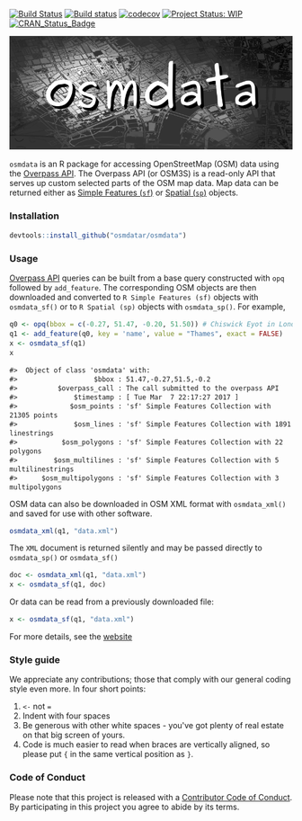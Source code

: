 <!-- README.md is generated from README.Rmd. Please edit that file -->
[![Build Status](https://travis-ci.org/osmdatar/osmdata.svg?branch=master)](https://travis-ci.org/osmdatar/osmdata) [![Build status](https://ci.appveyor.com/api/projects/status/github/osmdatar/osmdata?svg=true)](https://ci.appveyor.com/project/osmdatar/osmdata) [![codecov](https://codecov.io/gh/osmdatar/osmdata/branch/master/graph/badge.svg)](https://codecov.io/gh/osmdatar/osmdata) [![Project Status: WIP](http://www.repostatus.org/badges/0.1.0/wip.svg)](http://www.repostatus.org/#wip) [![CRAN\_Status\_Badge](http://www.r-pkg.org/badges/version/osmdata)](http://cran.r-project.org/web/packages/osmdata)

![](./fig/title.png)

`osmdata` is an R package for accessing OpenStreetMap (OSM) data using the [Overpass API](http://wiki.openstreetmap.org/wiki/Overpass_API). The Overpass API (or OSM3S) is a read-only API that serves up custom selected parts of the OSM map data. Map data can be returned either as [Simple Features (`sf`)](https://cran.r-project.org/package=sf) or [Spatial (`sp`)](https://cran.r-project.org/package=sp) objects.

### Installation

``` r
devtools::install_github("osmdatar/osmdata")
```

### Usage

[Overpass API](http://wiki.openstreetmap.org/wiki/Overpass_API) queries can be built from a base query constructed with `opq` followed by `add_feature`. The corresponding OSM objects are then downloaded and converted to `R Simple Features (sf)` objects with `osmdata_sf()` or to `R Spatial (sp)` objects with `osmdata_sp()`. For example,

``` r
q0 <- opq(bbox = c(-0.27, 51.47, -0.20, 51.50)) # Chiswick Eyot in London, U.K.
q1 <- add_feature(q0, key = 'name', value = "Thames", exact = FALSE)
x <- osmdata_sf(q1)
x
```

    #>  Object of class 'osmdata' with:
    #>                   $bbox : 51.47,-0.27,51.5,-0.2
    #>          $overpass_call : The call submitted to the overpass API
    #>              $timestamp : [ Tue Mar  7 22:17:27 2017 ]
    #>             $osm_points : 'sf' Simple Features Collection with 21305 points
    #>              $osm_lines : 'sf' Simple Features Collection with 1891 linestrings
    #>           $osm_polygons : 'sf' Simple Features Collection with 22 polygons
    #>         $osm_multilines : 'sf' Simple Features Collection with 5 multilinestrings
    #>      $osm_multipolygons : 'sf' Simple Features Collection with 3 multipolygons

OSM data can also be downloaded in OSM XML format with `osmdata_xml()` and saved for use with other software.

``` r
osmdata_xml(q1, "data.xml")
```

The `XML` document is returned silently and may be passed directly to `osmdata_sp()` or `osmdata_sf()`

``` r
doc <- osmdata_xml(q1, "data.xml")
x <- osmdata_sf(q1, doc)
```

Or data can be read from a previously downloaded file:

``` r
x <- osmdata_sf(q1, "data.xml")
```

For more details, see the [website](https://osmdatar.github.io/osmdata/)

### Style guide

We appreciate any contributions; those that comply with our general coding style even more. In four short points:

1.  `<-` not `=`
2.  Indent with four spaces
3.  Be generous with other white spaces - you've got plenty of real estate on that big screen of yours.
4.  Code is much easier to read when braces are vertically aligned, so please put `{` in the same vertical position as `}`.

### Code of Conduct

Please note that this project is released with a [Contributor Code of Conduct](CONDUCT.md). By participating in this project you agree to abide by its terms.
